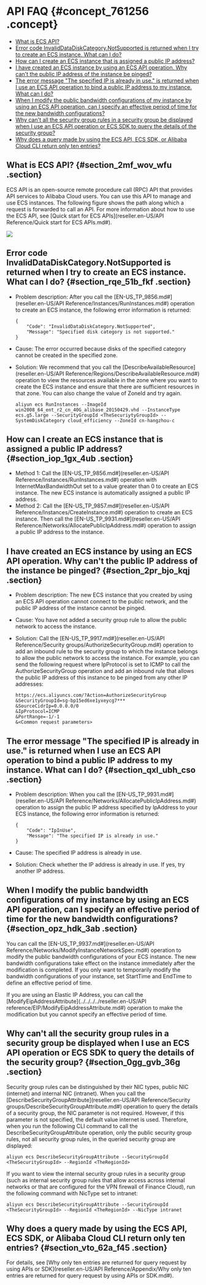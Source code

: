 # API FAQ {#concept_761256 .concept}

-   [What is ECS API?](#section_2mf_wov_wfu)
-   [Error code InvalidDataDiskCategory.NotSupported is returned when I try to create an ECS instance. What can I do?](#section_rqe_51b_fkf)
-   [How can I create an ECS instance that is assigned a public IP address?](#section_iop_1gx_4ub)
-   [I have created an ECS instance by using an ECS API operation. Why can't the public IP address of the instance be pinged?](#section_2pr_bjo_kqj)
-   [The error message "The specified IP is already in use." is returned when I use an ECS API operation to bind a public IP address to my instance. What can I do?](#section_qxl_ubh_cso)
-   [When I modify the public bandwidth configurations of my instance by using an ECS API operation, can I specify an effective period of time for the new bandwidth configurations?](#section_opz_hdk_3ab)
-   [Why can't all the security group rules in a security group be displayed when I use an ECS API operation or ECS SDK to query the details of the security group?](#section_0gg_gvb_36g)
-   [Why does a query made by using the ECS API, ECS SDK, or Alibaba Cloud CLI return only ten entries?](#section_vto_62a_f45)

## What is ECS API? {#section_2mf_wov_wfu .section}

ECS API is an open-source remote procedure call \(RPC\) API that provides API services to Alibaba Cloud users. You can use this API to manage and use ECS instances. The following figure shows the path along which a request is forwarded to call an API. For more information about how to use the ECS API, see [Quick start for ECS APIs](reseller.en-US/API Reference/Quick start for ECS APIs.md#).

![](http://static-aliyun-doc.oss-cn-hangzhou.aliyuncs.com/assets/img/614896/156695916649776_en-US.png)

## Error code InvalidDataDiskCategory.NotSupported is returned when I try to create an ECS instance. What can I do? {#section_rqe_51b_fkf .section}

-   Problem description: After you call the [EN-US\_TP\_9856.md\#](reseller.en-US/API Reference/Instances/RunInstances.md#) operation to create an ECS instance, the following error information is returned:

    ``` {#codeblock_dgs_3nb_dh9}
    {
        "Code": "InvalidDataDiskCategory.NotSupported",
        "Message": "Specified disk category is not supported."
    }
    ```

-   Cause: The error occurred because disks of the specified category cannot be created in the specified zone.
-   Solution: We recommend that you call the [DescribeAvailableResource](reseller.en-US/API Reference/Regions/DescribeAvailableResource.md#) operation to view the resources available in the zone where you want to create the ECS instance and ensure that there are sufficient resources in that zone. You can also change the value of ZoneId and try again.

    ``` {#codeblock_70q_r18_4zf}
    aliyun ecs RunInstances --ImageId win2008_64_ent_r2_cn_40G_alibase_20150429.vhd --InstanceType ecs.g5.large --SecurityGroupId <TheSecuriytyGroupId> --SystemDiskCategory cloud_efficiency --ZoneId cn-hangzhou-c
    ```


## How can I create an ECS instance that is assigned a public IP address? {#section_iop_1gx_4ub .section}

-   Method 1: Call the [EN-US\_TP\_9856.md\#](reseller.en-US/API Reference/Instances/RunInstances.md#) operation with InternetMaxBandwidthOut set to a value greater than 0 to create an ECS instance. The new ECS instance is automatically assigned a public IP address.
-   Method 2: Call the [EN-US\_TP\_9857.md\#](reseller.en-US/API Reference/Instances/CreateInstance.md#) operation to create an ECS instance. Then call the [EN-US\_TP\_9931.md\#](reseller.en-US/API Reference/Networks/AllocatePublicIpAddress.md#) operation to assign a public IP address to the instance.

## I have created an ECS instance by using an ECS API operation. Why can't the public IP address of the instance be pinged? {#section_2pr_bjo_kqj .section}

-   Problem description: The new ECS instance that you created by using an ECS API operation cannot connect to the public network, and the public IP address of the instance cannot be pinged.
-   Cause: You have not added a security group rule to allow the public network to access the instance.
-   Solution: Call the [EN-US\_TP\_9917.md\#](reseller.en-US/API Reference/Security groups/AuthorizeSecurityGroup.md#) operation to add an inbound rule to the security group to which the instance belongs to allow the public network to access the instance. For example, you can send the following request where IpProtocol is set to ICMP to call the AuthorizeSecurityGroup operation and add an inbound rule that allows the public IP address of this instance to be pinged from any other IP addresses:

    ``` {#codeblock_x29_ll1_ix9}
    https://ecs.aliyuncs.com/?Action=AuthorizeSecurityGroup
    &SecurityGroupId=sg-bp15ed6xe1yxeycg7***
    &SourceCidrIp=0.0.0.0/0
    &IpProtocol=ICMP
    &PortRange=-1/-1
    &<Common request parameters>
    ```


## The error message "The specified IP is already in use." is returned when I use an ECS API operation to bind a public IP address to my instance. What can I do? {#section_qxl_ubh_cso .section}

-   Problem description: When you call the [EN-US\_TP\_9931.md\#](reseller.en-US/API Reference/Networks/AllocatePublicIpAddress.md#) operation to assign the public IP address specified by IpAddress to your ECS instance, the following error information is returned:

    ``` {#codeblock_kep_mrx_ifa}
    {
        "Code": "IpInUse",
        "Message": "The specified IP is already in use."
    }
    ```

-   Cause: The specified IP address is already in use.
-   Solution: Check whether the IP address is already in use. If yes, try another IP address.

## When I modify the public bandwidth configurations of my instance by using an ECS API operation, can I specify an effective period of time for the new bandwidth configurations? {#section_opz_hdk_3ab .section}

You can call the [EN-US\_TP\_9937.md\#](reseller.en-US/API Reference/Networks/ModifyInstanceNetworkSpec.md#) operation to modify the public bandwidth configurations of your ECS instance. The new bandwidth configurations take effect on the instance immediately after the modification is completed. If you only want to temporarily modify the bandwidth configurations of your instance, set StartTime and EndTime to define an effective period of time.

If you are using an Elastic IP Address, you can call the [ModifyEipAddressAttribute](../../../../reseller.en-US/API reference/EIP/ModifyEipAddressAttribute.md#) operation to make the modification but you cannot specify an effective period of time.

## Why can't all the security group rules in a security group be displayed when I use an ECS API operation or ECS SDK to query the details of the security group? {#section_0gg_gvb_36g .section}

Security group rules can be distinguished by their NIC types, public NIC \(internet\) and internal NIC \(intranet\). When you call the [DescribeSecurityGroupAttribute](reseller.en-US/API Reference/Security groups/DescribeSecurityGroupAttribute.md#) operation to query the details of a security group, the NIC parameter is not required. However, if this parameter is not specified, the default value internet is used. Therefore, when you run the following CLI command to call the DescribeSecurityGroupAttribute operation, only the public security group rules, not all security group rules, in the queried security group are displayed:

``` {#codeblock_tpl_qvr_rxl}
aliyun ecs DescribeSecurityGroupAttribute --SecurityGroupId <TheSecurityGroupId> --RegionId <TheRegionId>
```

If you want to view the internal security group rules in a security group \(such as internal security group rules that allow access across internal networks or that are configured for the VPN firewall of Finance Cloud\), run the following command with NicType set to intranet:

``` {#codeblock_na2_bjq_8yl}
aliyun ecs DescribeSecurityGroupAttribute --SecurityGroupId <TheSecurityGroupId> --RegionId <TheRegionId> --NicType intranet
```

## Why does a query made by using the ECS API, ECS SDK, or Alibaba Cloud CLI return only ten entries? {#section_vto_62a_f45 .section}

For details, see [Why only ten entries are returned for query request by using APIs or SDK](reseller.en-US/API Reference/Appendix/Why only ten entries are returned for query request by using APIs or SDK.md#).

